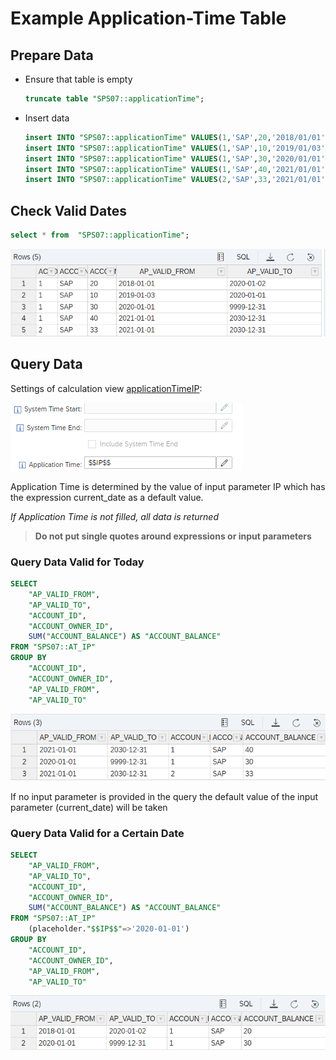 # Example Application-Time Table

## Prepare Data

- Ensure that table is empty

    ```SQL
    truncate table "SPS07::applicationTime";
    ```

- Insert data

    ```SQL
    insert INTO "SPS07::applicationTime" VALUES(1,'SAP',20,'2018/01/01','2020/01/02');
    insert INTO "SPS07::applicationTime" VALUES(1,'SAP',10,'2019/01/03','2020/01/01');
    insert INTO "SPS07::applicationTime" VALUES(1,'SAP',30,'2020/01/01','9999/12/31');
    insert INTO "SPS07::applicationTime" VALUES(1,'SAP',40,'2021/01/01','2030/12/31');
    insert INTO "SPS07::applicationTime" VALUES(2,'SAP',33,'2021/01/01','2030/12/31');
    ```

## Check Valid Dates

```SQL
select * from  "SPS07::applicationTime";
```

![current data](./screenshots/applicationTimeData.png)

## Query Data

Settings of calculation view [applicationTimeIP](./applicationTimeIP.hdbcalculationview):

![setting of application time](./screenshots/AT_setting.png)

Application Time is determined by the value of input parameter IP which has the expression current_date as a default value.

*If Application Time is not filled, all data is returned*

> **Do not put single quotes around expressions or input parameters**

### Query Data Valid for Today

```SQL
SELECT 
	"AP_VALID_FROM",
	"AP_VALID_TO",
	"ACCOUNT_ID",
	"ACCOUNT_OWNER_ID",
	SUM("ACCOUNT_BALANCE") AS "ACCOUNT_BALANCE"
FROM "SPS07::AT_IP"
GROUP BY 
	"ACCOUNT_ID",
	"ACCOUNT_OWNER_ID",
	"AP_VALID_FROM",
	"AP_VALID_TO"
```

![current data](./screenshots/currentData.png)

If no input parameter is provided in the query the default value of the input parameter (current_date) will be taken

### Query Data Valid for a Certain Date

```SQL
SELECT 
	"AP_VALID_FROM",
	"AP_VALID_TO",
	"ACCOUNT_ID",
	"ACCOUNT_OWNER_ID",
	SUM("ACCOUNT_BALANCE") AS "ACCOUNT_BALANCE"
FROM "SPS07::AT_IP"
	(placeholder."$$IP$$"=>'2020-01-01')
GROUP BY 
	"ACCOUNT_ID",
	"ACCOUNT_OWNER_ID",
	"AP_VALID_FROM",
	"AP_VALID_TO"
```

![historical data](./screenshots/historicalData.png)